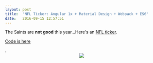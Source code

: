 ```yaml
---
layout: post
title:  "NFL Ticker: Angular 1x + Material Design + Webpack + ES6"
date:   2016-09-15 12:57:51
---
```


<p>The Saints are <b>not good</b> this year...Here's an <a href="http://s3.amazonaws.com/ijadams/ianjadams.com/nfl-ticker/index.html" target="_blank">NFL ticker</a>.</p>

<p><a href="https://s3.amazonaws.com/ijadams/ianjadams.com/nfl-ticker/index.html#/public/home" target="_blank">Code is here</a></p>.


<center>
<img style="max-width:400px;" src="https://s-media-cache-ak0.pinimg.com/736x/b9/74/8a/b9748a94bc2b8bb5224d6cf41abbb187.jpg">
</center>
